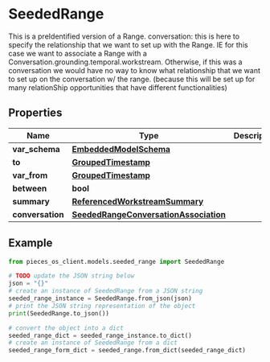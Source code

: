 # SeededRange

This is a preIdentified version of a Range.  conversation: this is here to specify the relationship that we want to set up with the Range.  IE for this case we want to associate a Range with a Conversation.grounding.temporal.workstream. Otherwise, if this was a conversation we would have no way to know what relationship that we want to set up on the conversation w/ the range. (because this will be set up for many relationShip opportunities that have different functionalities)

## Properties

Name | Type | Description | Notes
------------ | ------------- | ------------- | -------------
**var_schema** | [**EmbeddedModelSchema**](EmbeddedModelSchema) |  | [optional] 
**to** | [**GroupedTimestamp**](GroupedTimestamp) |  | [optional] 
**var_from** | [**GroupedTimestamp**](GroupedTimestamp) |  | [optional] 
**between** | **bool** |  | [optional] 
**summary** | [**ReferencedWorkstreamSummary**](ReferencedWorkstreamSummary) |  | [optional] 
**conversation** | [**SeededRangeConversationAssociation**](SeededRangeConversationAssociation) |  | [optional] 

## Example

```python
from pieces_os_client.models.seeded_range import SeededRange

# TODO update the JSON string below
json = "{}"
# create an instance of SeededRange from a JSON string
seeded_range_instance = SeededRange.from_json(json)
# print the JSON string representation of the object
print(SeededRange.to_json())

# convert the object into a dict
seeded_range_dict = seeded_range_instance.to_dict()
# create an instance of SeededRange from a dict
seeded_range_form_dict = seeded_range.from_dict(seeded_range_dict)
```



